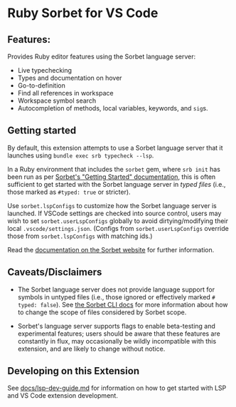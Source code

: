 # Ruby Sorbet for VS Code

## Features:

Provides Ruby editor features using the Sorbet language server:

- Live typechecking
- Types and documentation on hover
- Go-to-definition
- Find all references in workspace
- Workspace symbol search
- Autocompletion of methods, local variables, keywords, and `sig`s.

## Getting started

By default, this extension attempts to use a Sorbet language server
that it launches using `bundle exec srb typecheck --lsp`.

In a Ruby environment that includes the `sorbet` gem, where `srb init` has been
run as per [Sorbet's "Getting Started" documentation](https://sorbet.org/docs/adopting),
this is often sufficient to get started with the Sorbet language server in
_typed files_ (i.e., those marked as `#typed: true` or stricter).

Use `sorbet.lspConfigs` to customize how the Sorbet language server is launched.
If VSCode settings are checked into source control, users may wish to set
`sorbet.userLspConfigs` globally to avoid dirtying/modifying their local
`.vscode/settings.json`. (Configs from `sorbet.userLspConfigs` override those from
`sorbet.lspConfigs` with matching ids.)

Read the [documentation on the Sorbet website](https://sorbet.org/docs/vscode)
for further information.

## Caveats/Disclaimers

- The Sorbet language server does not provide language support for symbols
  in untyped files (i.e., those ignored or effectively marked `# typed: false`).
  See [the Sorbet CLI docs](https://sorbet.org/docs/cli) for more information
  about how to change the scope of files considered by Sorbet scope.

- Sorbet's language server supports flags to enable beta-testing
  and experimental features; users should be aware that these features
  are constantly in flux, may occasionally be wildly incompatible with
  this extension, and are likely to change without notice.

## Developing on this Extension

See [docs/lsp-dev-guide.md](../docs/lsp-dev-guide.md) for
information on how to get started with LSP and VS Code extension development.
